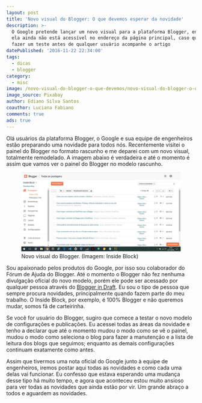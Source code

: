```yaml
---
layout: post
title: 'Novo visual do Blogger: O que devemos esperar da novidade'
description: >-
  O Google pretende lançar um novo visual para a plataforma Blogger, entretanto
  ela ainda não está acessível no endereço da página principal, caso queira
  fazer um teste antes de qualquer usuário acompanhe o artigo
datePublished: '2016-11-22 22:34:00'
tags:
  - dicas
  - blogger
category:
  - misc
image: /novo-visual-do-blogger-o-que-devemos/novo-visual-do-blogger-o-que-devemos.jpg
image_source: Pixabay
author: Ediano Silva Santos
coauthor: Luciana Fabiano
comments: true
ads: true
---
```

Olá usuários da plataforma Blogger, o Google e sua equipe de engenheiros estão preparando uma novidade para todos nós. Recentemente visitei o painel do Blogger no formato rascunho e me deparei com um novo visual, totalmente remodelado. A imagem abaixo é verdadeira e até o momento é assim que vamos ver o painel do Blogger no modelo rascunho.

<figure class="image">
<img alt="Novno visual do Blogger" src="/assets/blog/novo-visual-do-blogger-o-que-devemos/layout-new-blogger.jpg">
<figcaption>Novo visual do Blogger. (Imagem: Inside Block)</figcaption>
</figure>

Sou apaixonado pelos produtos do Google, por isso sou colaborador do Fórum de Ajuda do Blogger. Até o momento o Blogger não fez nenhuma divulgação oficial do novo modelo, porém ele pode ser acessado por qualquer pessoa através do <a href="https://draft.blogger.com/home" target="_blank" rel="nofollow noopener noreferrer">Blogger in Draft</a>. Eu sou o tipo de pessoa que sempre procura novidades, principalmente quando fazem parte do meu trabalho. O Inside Block, por exemplo, é 100% Blogger e não queremos mudar, somos fã de carteirinha.

Se você for usuário do Blogger, sugiro que comece a testar o novo modelo de configurações e publicações. Eu acessei todas as áreas da novidade e tenho a declarar que até o momento mudou o modo como se vê o painel, mudou o modo como seleciona o blog para fazer a manutenção e a lista de leitura dos blogs que seguimos; enquanto as demais configurações continuam exatamente como antes.

Assim que tivermos uma nota oficial do Google junto à equipe de engenheiros, iremos postar aqui todas as novidades e como cada uma delas vai funcionar. Eu confesso que estava esperando uma mudança desse tipo há muito tempo, e agora que aconteceu estou muito ansioso para ver todas as novidades que ainda estão por vir. Um grande abraço a todos e aguardem as novidades.
